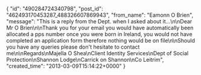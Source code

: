  {
   "id": "490284724340798",
   "post_id": "462493170453287_488326607869943",
   "from_name": "Eamonn O Brien",
   "message": "This is a reply from the Dept. when I asked about it...\n\nDear Mr O Brien\n\nThank you for your email you would have automatically been allocated a pps number once you were born in Ireland, you would not have completed an application form therefore nothing would be on file\n\nShould you have any queries please don't hesitate to contact me\n\nRegards\nMajella O Shea\nClient Identity Services\nDept of Social Protection\nShannon Lodge\nCarrick on Shannon\nCo Leitrim",
   "created_time": "2013-03-09T15:14:22+0000"
 }
